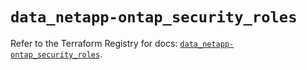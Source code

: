 # `data_netapp-ontap_security_roles`

Refer to the Terraform Registry for docs: [`data_netapp-ontap_security_roles`](https://registry.terraform.io/providers/netapp/netapp-ontap/2.3.0/docs/data-sources/security_roles).
